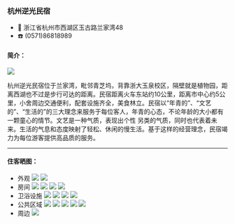 ### 杭州逆光民宿

+ 📍 浙江省杭州市西湖区玉古路兰家湾48
+ ☎️ (0571)86818989

#### 简介：

![](../topwrite/assets/住宿/杭州逆光民宿/杭州逆光民宿01.jpg)
<p>杭州逆光民宿位于兰家湾，毗邻青芝坞，背靠浙大玉泉校区，隔壁就是植物园，距离西湖也不过是步行可达的距离。民宿距离火车东站约10公里，距离市中心约5公里，小舍周边交通便利，配套设施齐全，美食林立。民宿以“年青的”、“文艺的”、“生活的”的三大理念来服务于每位客人，年青的心态，不论年龄的大小都有一颗童心的情节。文艺是一种气质，表现出个性 另类的气质，同时也代表着未来。生活的气息和态度映射了轻松、休闲的慢生活。基于这样的经营理念，民宿竭力为每位游客提供高品质的服务。</p>

--- 

#### 住客晒图：

* 外观
![](../topwrite/assets/住宿/杭州逆光民宿/杭州逆光民宿02.jpg)
![](../topwrite/assets/住宿/杭州逆光民宿/杭州逆光民宿03.jpg)
* 房间
![](../topwrite/assets/住宿/杭州逆光民宿/杭州逆光民宿04.jpg)
![](../topwrite/assets/住宿/杭州逆光民宿/杭州逆光民宿05.jpg)
![](../topwrite/assets/住宿/杭州逆光民宿/杭州逆光民宿06.jpg)
![](../topwrite/assets/住宿/杭州逆光民宿/杭州逆光民宿07.jpg)
* 卫浴设施
![](../topwrite/assets/住宿/杭州逆光民宿/杭州逆光民宿08.jpg)
![](../topwrite/assets/住宿/杭州逆光民宿/杭州逆光民宿09.jpg)
![](../topwrite/assets/住宿/杭州逆光民宿/杭州逆光民宿10.jpg)
![](../topwrite/assets/住宿/杭州逆光民宿/杭州逆光民宿11.jpg)
* 公共区域
![](../topwrite/assets/住宿/杭州逆光民宿/杭州逆光民宿12.jpg)
![](../topwrite/assets/住宿/杭州逆光民宿/杭州逆光民宿13.jpg)
![](../topwrite/assets/住宿/杭州逆光民宿/杭州逆光民宿14.jpg)
![](../topwrite/assets/住宿/杭州逆光民宿/杭州逆光民宿15.jpg)
![](../topwrite/assets/住宿/杭州逆光民宿/杭州逆光民宿16.jpg)
* 周边
![](../topwrite/assets/住宿/杭州逆光民宿/杭州逆光民宿17.jpg)